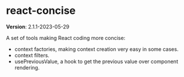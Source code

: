 # react-concise

**Version**: 2.1.1-2023-05-29

A set of tools making React coding more concise:

- context factories, making context creation very easy in some cases.
- context filters.
- usePreviousValue, a hook to get the previous value over component rendering.

